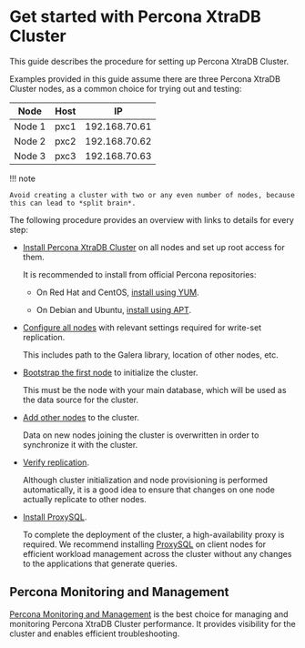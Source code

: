 # Get started with Percona XtraDB Cluster

This guide describes the procedure for setting up Percona XtraDB Cluster.

Examples provided in this guide assume there are three Percona XtraDB Cluster nodes, as a common choice for trying out and testing:

| Node    | Host | IP        |
| ------- | ---- | ----------|
| Node 1| pxc1| 192.168.70.61|
| Node 2| pxc2| 192.168.70.62|
| Node 3| pxc3| 192.168.70.63|

!!! note

    Avoid creating a cluster with two or any even number of nodes, because this can lead to *split brain*.

The following procedure provides an overview with links to details for every step:

* [Install Percona XtraDB Cluster](index.md#install) on all nodes and set up root access for them.

  It is recommended to install from official Percona repositories:

  * On Red Hat and CentOS, [install using YUM](yum.md#yum).

  * On Debian and Ubuntu, [install using APT](apt.md#apt).

* [Configure all nodes](configure-nodes.md#configure) with relevant settings required for write-set replication.

  This includes path to the Galera library, location of other nodes, etc.

* [Bootstrap the first node](bootstrap.md#bootstrap) to initialize the cluster.

  This must be the node with your main database,
  which will be used as the data source for the cluster.

* [Add other nodes](add-node.md) to the cluster.

  Data on new nodes joining the cluster is overwritten
  in order to synchronize it with the cluster.

* [Verify replication](verify-replication.md#verify).

  Although cluster initialization and node provisioning
  is performed automatically, it is a good idea to ensure
  that changes on one node actually replicate to other nodes.

* [Install ProxySQL](load-balance-proxysql.md#load-balancing-with-proxysql).

  To complete the deployment of the cluster, a high-availability proxy is required. We recommend installing [ProxySQL](https://www.proxysql.com/) on client nodes for efficient workload management across the cluster without any changes to the applications that generate queries.

## Percona Monitoring and Management

[Percona Monitoring and Management](https://www.percona.com/software/database-tools/percona-monitoring-and-management) is the best choice for managing and monitoring Percona XtraDB Cluster performance.
It provides visibility for the cluster and enables efficient troubleshooting.